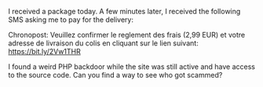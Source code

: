 I received a package today. A few minutes later, I received the following SMS asking me to pay for the delivery:

Chronopost: Veuillez confirmer le reglement
des frais (2,99 EUR) et votre adresse de
livraison du colis en cliquant sur le lien
suivant: https://bit.ly/2Vw1THR

I found a weird PHP backdoor while the site was still active and have access to the source code. Can you find a way to see who got scammed?

